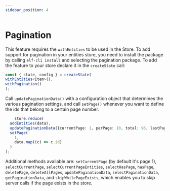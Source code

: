 ```yaml
---
sidebar_position: 4
---
```


# Pagination

This feature requires the `withEntities` to be used in the Store. To add support for pagination in your entities store, 
you need to install the package by calling `elf-cli install` and selecting the pagination package. 
To add the feature to your store declare it in the `createState` call:

```ts
const { state, config } = createState(
withEntities<Item>(),
withPagination()
);
```

Call `updatePaginationData()` with a configuration object that determines the various pagination settings, and call `setPage()` whenever you want to define the ids that belong to a certain page number.

```ts
    store.reduce(
  addEntities(data),
  updatePaginationData({currentPage: 1, perPage: 10, total: 96, lastPage: 10}),
  setPage(
    1,
    data.map((c) => c.id)
  )
);
```

Additional methods available are: 
`setCurrentPage` (by default it's page 1), `selectCurrentPage`,
`selectCurrentPageEntities`, `selectHasPage`, `hasPage`, `deletePage`, `deleteAllPages`, `updatePaginationData`,
`selectPaginationData`, `getPaginationData`, and `skipWhilePageExists`, which enables you to skip server calls
if the page exists in the store.
